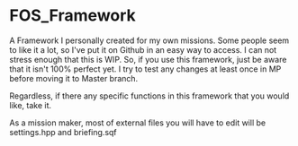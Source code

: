 # FOS_Framework
 
A Framework I personally created for my own missions. Some people seem to like it a lot, so I've put it on Github in an easy way to access.
I can not stress enough that this is WIP. So, if you use this framework, just be aware that it isn't 100% perfect yet. I try to test any changes at least once in MP before moving it to Master branch.

Regardless, if there any specific functions in this framework that you would like, take it.

As a mission maker, most of external files you will have to edit will be settings.hpp and briefing.sqf
